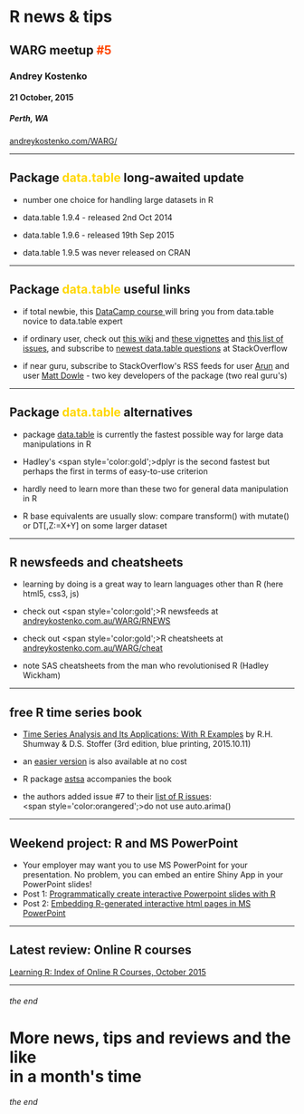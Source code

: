  <!-- .slide: data-background-size="contain"; data-background="./images/news.jpg" style=" padding: 20px; display: block; background: rgba(0, 0, 0, 0.7);" -->

# <span style='color:grey50'>R news &amp; tips </span> 

##  WARG meetup  <span style='color:orangered'>#5  </span>

### Andrey Kostenko

#### 21 October, 2015 

##### Perth, WA

<a href="http:\\andreykostenko.com/WARG/">andreykostenko.com/WARG/</a>


***

## Package <span style='color:gold;text-transform: lowercase;'>data.table</span> long-awaited update

* number one choice for handling large datasets in R

* data.table 1.9.4 - released 2nd Oct 2014

* data.table 1.9.6 - released 19th Sep 2015  

* data.table 1.9.5 was never released on CRAN

---

## Package <span style='color:gold;text-transform: lowercase;'>data.table</span> useful links


- if total newbie, this <a href="https://www.datacamp.com/courses/data-table-data-manipulation-r-tutorial"> DataCamp course </a> will bring you from data.table novice to data.table expert 

- if ordinary user, check out [this wiki](https://github.com/Rdatatable/data.table/wiki) and [these vignettes](https://cran.r-project.org/web/packages/data.table/index.html) and [this list of issues](https://github.com/Rdatatable/data.table/issues), and subscribe to [newest data.table questions](http://stackoverflow.com/questions/tagged/data.table) at StackOverflow

- if near guru, subscribe to StackOverflow's RSS feeds for user [Arun](http://stackoverflow.com/users/559784/arun) and user [Matt Dowle](http://stackoverflow.com/users/403310/matt-dowle) - two key 
developers of the package (two real guru's)


---

## Package <span style='color:gold;text-transform: lowercase;'>data.table</span> alternatives

- package [data.table](https://cran.r-project.org/web/packages/data.table/index.html) is currently the fastest possible way for large data manipulations in R 

- Hadley's <span style='color:gold';>dplyr</span> is the second fastest but perhaps the first in terms of easy-to-use criterion

- hardly need to learn more than these two for general data manipulation in R

- R base equivalents are usually slow: compare transform() with mutate() or DT[,Z:=X+Y] on some larger dataset



***

## R newsfeeds and cheatsheets

- learning by doing is a great way to learn languages other than R (here html5, css3, js)

- check out <span style='color:gold';>R newsfeeds</span> at <br> [andreykostenko.com.au/WARG/RNEWS](andreykostenko.com.au/WARG/RNEWS.html)

- check out <span style='color:gold';>R cheatsheets</span> at <br> [andreykostenko.com.au/WARG/cheat](andreykostenko.com.au/WARG/cheat/)

- note SAS cheatsheets from the man who  revolutionised R (Hadley Wickham)



***

## free R time series book

- [Time Series Analysis and Its Applications: With R Examples](http://www.stat.pitt.edu/stoffer/tsa3/) by  R.H. Shumway & D.S. Stoffer (3rd edition, blue printing, 2015.10.11)

- an [easier version](http://www.stat.pitt.edu/stoffer/tsa3/tsa3EZ.pdf) is also available at no cost

- R package [astsa](http://cran.r-project.org/web/packages/astsa/index.html) accompanies the book

- the authors added issue #7 to their [list of R issues](http://www.stat.pitt.edu/stoffer/tsa3/Rissues.htm):<br> <span style='color:orangered';>do not use auto.arima()</span>


***

## Weekend project: R and MS PowerPoint

- Your employer may want you to use MS PowerPoint for your presentation. No problem, you can embed an entire Shiny App in your PowerPoint slides!
- Post 1: [Programmatically create interactive Powerpoint slides with R](http://www.r-bloggers.com/programmatically-create-interactive-powerpoint-slides-with-r/)
- Post 2: [Embedding R-generated interactive html pages in MS PowerPoint](http://www.r-bloggers.com/embedding-r-generated-interactive-html-pages-in-ms-powerpoint/)


***

## Latest review: Online R courses 

[Learning R: Index of Online R Courses, October 2015](http://blog.revolutionanalytics.com/2015/10/learning-r-oct-2015.html)


***
###### the end
# More news, tips and reviews and the like <br> in a month's time
###### the end

